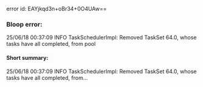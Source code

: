 error id: EAYjkqd3n+oBr34+0O4UAw==
### Bloop error:

25/06/18 00:37:09 INFO TaskSchedulerImpl: Removed TaskSet 64.0, whose tasks have all completed, from pool
#### Short summary: 

25/06/18 00:37:09 INFO TaskSchedulerImpl: Removed TaskSet 64.0, whose tasks have all completed, from...